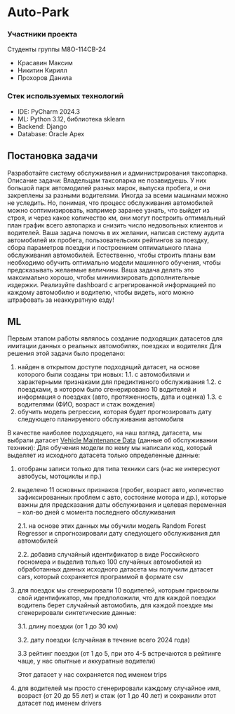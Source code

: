 # Auto-Park
### Участники проекта
Студенты группы М8О-114СВ-24
* Красавин Максим
* Никитин Кирилл
* Прохоров Данила

### Стек используемых технологий
* IDE: PyCharm 2024.3
* ML: Python 3.12, библиотека sklearn
* Backend: Django
* Database: Oracle Apex

## Постановка задачи
Разработайте систему обслуживания и администрирования таксопарка.
Описание задачи: Владельцам таксопарка не позавидуешь. У них большой парк автомодилей разных марок, выпуска пробега, и они закреплены за разными водителями. Иногда за всеми машинами можно не уследить. Но, понимая, что процесс обслуживания автомобилей можно соптимизировать, например заранее узнать, что выйдет из строя, и через какое количество км, они могут построить оптимальный план график всего автопарка и снизить число недовольных клиентов и водителей. Ваша задача помочь в их желании, написав систему аудита автомобилей их пробега, пользовательских рейтингов за поездку, сбора параметров поездки и построением оптимального плана обслуживания автомобилей. Естественно, чтобы строить планы вам необходимо обучить оптимально модели машинного обучения, чтобы предсказывать желаемые величины. Ваша задача делать это максимально хорошо, чтобы минимизировать дополнительные издержки. Реализуйте dashboard с агрегированной информацией по каждому автомобилю и водителю, чтобы видеть, кого можно штрафовать за неаккуратную езду!
## ML
Первым этапом работы являлось создание подходящих датасетов для имитации данных о реальных автомобилях, поездках и водителях
Для решения этой задачи было проделано:
1. найден в открытом доступе подходящий датасет, на основе которого были созданы три новых: 
	1.1. с автомобилями и характерными признаками для предиктивного обслуживания
	1.2. с поездками, в котором было сгенерировано 10 водителей и информация о поездках (авто, протяженность, дата и оценка) 
	1.3. с водителями (ФИО, возраст и стаж вождения)
2. обучить модель регрессии, которая будет прогнозировать дату следующего планируемого обслуживания автомобиля

В качестве наиболее подходящего, на наш взгляд, датасета, мы выбрали датасет [Vehicle Maintenance Data](https://www.kaggle.com/datasets/chavindudulaj/vehicle-maintenance-data) (данные об обслуживании техники): 
Для обучения модели по нему мы написали код, который выделяет из исходного датасета только определенные данные:
1. отобраны записи только для типа техники cars (нас не интересуют автобусы, мотоциклы и пр.)
2. выделено 11 основных признаков (пробег, возраст авто, количество зафиксированных проблем с авто, состояние мотора и др.), которые важны для предсказания даты обслуживания и целевая переменная – кол-во дней с момента последнего обслуживания
	
 	2.1. на основе этих данных мы обучили модель Random Forest Regressor и спрогнозировали дату следующего обслуживания для автомобилей
	
 	2.2. добавив случайный идентификатор в виде Российского госномера и выделив только 100 случайных автомобилей из обработанных данных исходного датасета мы получили датасет cars, который сохраняется программой в формате csv
3. для поездок мы сгенерировали 10 водителей, которым присвоили свой идентификатор, мы предположили, что для каждой поездки водитель берет случайный автомобиль, для каждой поездке мы сгенерировали синтетические данные:
	
 	3.1. длину поездки (от 1 до 30 км)
	
 	3.2. дату поездки (случайная в течение всего 2024 года)
	
 	3.3 рейтинг поездки (от 1 до 5, при это 4-5 встречаются в рейтинге чаще, у нас опытные и аккуратные водители)

	Этот датасет у нас сохраняется под именем trips

4. для водителей мы просто сгенерировали каждому случайное имя, возраст (от 20 до 55 лет) и стаж (от 1 до 40 лет) и сохранили этот датасет под именем drivers

